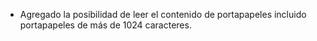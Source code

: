 * Agregado la posibilidad de leer el contenido de portapapeles incluido portapapeles de más de 1024 caracteres.